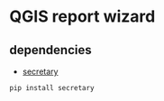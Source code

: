 # QGIS report wizard

## dependencies

- [secretary]("https://github.com/christopher-ramirez/secretary")

`pip install secretary`